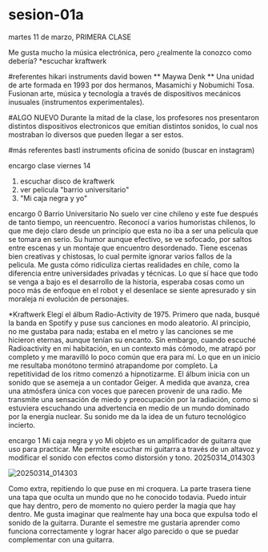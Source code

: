 # sesion-01a
martes 11 de marzo, PRIMERA CLASE

Me gusta mucho la música electrónica, pero ¿realmente la conozco como debería?
*escuchar kraftwerk

#referentes
hikari instruments
david bowen 
** Maywa Denk **
Una unidad de arte formada en 1993 por dos hermanos, Masamichi y Nobumichi Tosa. Fusionan arte, música y tecnología a través de dispositivos mecánicos inusuales (instrumentos experimentales).

#ALGO NUEVO
Durante la mitad de la clase, los profesores nos presentaron distintos dispositivos electronicos que emitian distintos sonidos, lo cual nos mostraban lo diversos que pueden llegar a ser estos.

#más referentes
bastl instruments
oficina de sonido (buscar en instagram)

encargo clase viernes 14
1. escuchar disco de kraftwerk
2. ver pelicula "barrio universitario"
3. "Mi caja negra y yo"

encargo 0
Barrio Universitario No suelo ver cine chileno y este fue después de tanto tiempo, un reencuentro. Reconocí a varios humoristas chilenos, lo que me dejo claro desde un principio que esta no iba a ser una pelicula que se tomara en serio. Su humor aunque efectivo, se ve sofocado, por saltos entre escenas y un montaje que encuentro desordenado. Tiene escenas bien creativas y chistosas, lo cual permite ignorar varios fallos de la pelicula. Me gusta cómo ridiculiza ciertas realidades en chile, como la diferencia entre universidades privadas y técnicas. Lo que sí hace que todo se venga a bajo es el desarrollo de la historia, esperaba cosas como un poco más de enfoque en el robot y el desenlace se siente apresurado y sin moraleja ni evolución de personajes.

*Kraftwerk Elegí el álbum Radio-Activity de 1975. Primero que nada, busqué la banda en Spotify y puse sus canciones en modo aleatorio. Al principio, no me gustaba para nada; estaba en el metro y las canciones se me hicieron eternas, aunque tenían su encanto. Sin embargo, cuando escuché Radioactivity en mi habitación, en un contexto más cómodo, me atrapó por completo y me maravilló lo poco común que era para mí. Lo que en un inicio me resultaba monótono terminó atrapandome por completo. La repetitividad de los ritmo comenzó a hipnotizarme. El álbum inicia con un sonido que se asemeja a un contador Geiger. A medida que avanza, crea una atmósfera única con voces que parecen provenir de una radio. Me transmite una sensación de miedo y preocupación por la radiación, como si estuviera escuchando una advertencia en medio de un mundo dominado por la energía nuclear. Su sonido me da la idea de un futuro tecnológico incierto.

encargo 1 Mi caja negra y yo
Mi objeto es un amplificador de guitarra que uso para practicar. Me permite escuchar mi guitarra a través de un altavoz y modificar el sonido con efectos como distorsión y tono. 20250314_014303

![20250314_014303](https://github.com/user-attachments/assets/4ab3823f-d9d4-4ca5-9c0c-c5de2c0839ec)


Como extra, repitiendo lo que puse en mi croquera. La parte trasera tiene una tapa que oculta un mundo que no he conocido todavia. Puedo intuir que hay dentro, pero de momento no quiero perder la magia que hay dentro. Me gusta imaginar que realmente hay una boca que expulsa todo el sonido de la guitarra. Durante el semestre me gustaria aprender como funciona correctamente y lograr hacer algo parecido o que se puedar complementar con una guitarra.





